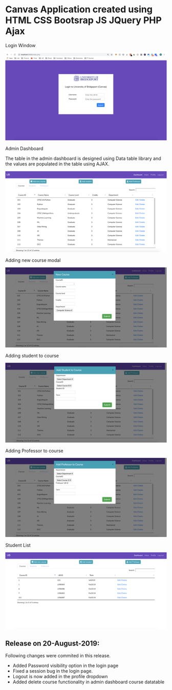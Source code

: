 # Canvas Application created using HTML CSS Bootsrap JS JQuery PHP Ajax

Login Window

![Login Window](https://github.com/shivassg/canvas-php/blob/master/screenshots/login-page.png)


Admin Dashboard

The table in the admin dashboard is designed using Data table library and the values are populated in the table using AJAX.

![admin-dashboard](https://github.com/shivassg/canvas-php/blob/master/screenshots/admin-dashboard.png)


Adding new course modal

![new-course](https://github.com/shivassg/canvas-php/blob/master/screenshots/add-newcourse.png)


Adding student to course 

![adding-student-course](https://github.com/shivassg/canvas-php/blob/master/screenshots/add-student-course.png)


Adding Professor to course

![adding-professor-course](https://github.com/shivassg/canvas-php/blob/master/screenshots/add-professor-course.png)


Student List

![student-list](https://github.com/shivassg/canvas-php/blob/master/screenshots/students.png)

## Release on 20-August-2019:

Following changes were commited in this release. 

* Added Password visibility option in the login page
* Fixed a session bug in the login page. 
* Logout is now added in the profile dropdown
* Added delete course functionality in admin dashboard course datatable




